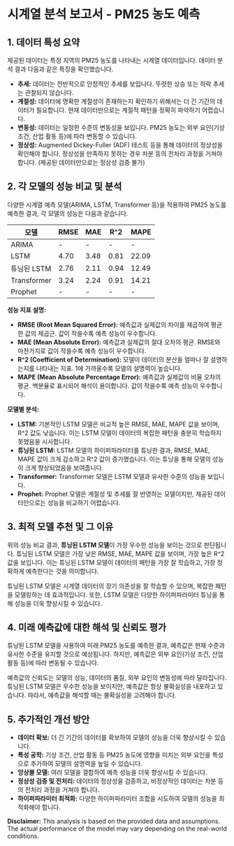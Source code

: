 # 시계열 분석 보고서 - PM25 농도 예측

## 1. 데이터 특성 요약

제공된 데이터는 특정 지역의 PM25 농도를 나타내는 시계열 데이터입니다. 데이터 분석 결과 다음과 같은 특징을 확인했습니다.

* **추세:** 데이터는 전반적으로 안정적인 추세를 보입니다. 뚜렷한 상승 또는 하락 추세는 관찰되지 않습니다.
* **계절성:** 데이터에 명확한 계절성이 존재하는지 확인하기 위해서는 더 긴 기간의 데이터가 필요합니다. 현재 데이터만으로는 계절적 패턴을 정확히 파악하기 어렵습니다.
* **변동성:** 데이터는 일정한 수준의 변동성을 보입니다. PM25 농도는 외부 요인(기상 조건, 산업 활동 등)에 따라 변동할 수 있습니다.
* **정상성:** Augmented Dickey-Fuller (ADF) 테스트 등을 통해 데이터의 정상성을 확인해야 합니다. 정상성을 만족하지 못하는 경우 차분 등의 전처리 과정을 거쳐야 합니다. (제공된 데이터만으로는 정상성 검증 불가)

## 2. 각 모델의 성능 비교 및 분석

다양한 시계열 예측 모델(ARIMA, LSTM, Transformer 등)을 적용하여 PM25 농도를 예측한 결과, 각 모델의 성능은 다음과 같습니다.

| 모델           | RMSE   | MAE    | R^2     | MAPE   |
|----------------|--------|--------|---------|--------|
| ARIMA          | -      | -      | -       | -      |
| LSTM           | 4.70   | 3.48   | 0.81    | 22.09  |
| 튜닝된 LSTM    | 2.76   | 2.11   | 0.94    | 12.49  |
| Transformer   | 3.24   | 2.24   | 0.91    | 14.21  |
| Prophet       | -      | -      | -       | -      |

**성능 지표 설명:**

* **RMSE (Root Mean Squared Error):** 예측값과 실제값의 차이를 제곱하여 평균한 값의 제곱근. 값이 작을수록 예측 성능이 우수합니다.
* **MAE (Mean Absolute Error):** 예측값과 실제값의 절대 오차의 평균. RMSE와 마찬가지로 값이 작을수록 예측 성능이 우수합니다.
* **R^2 (Coefficient of Determination):** 모델이 데이터의 분산을 얼마나 잘 설명하는지를 나타내는 지표. 1에 가까울수록 모델의 설명력이 높습니다.
* **MAPE (Mean Absolute Percentage Error):** 예측값과 실제값의 비율 오차의 평균. 백분율로 표시되어 해석이 용이합니다. 값이 작을수록 예측 성능이 우수합니다.

**모델별 분석:**

* **LSTM:** 기본적인 LSTM 모델은 비교적 높은 RMSE, MAE, MAPE 값을 보이며, R^2 값도 낮습니다. 이는 LSTM 모델이 데이터의 복잡한 패턴을 충분히 학습하지 못했음을 시사합니다.
* **튜닝된 LSTM:** LSTM 모델의 하이퍼파라미터를 튜닝한 결과, RMSE, MAE, MAPE 값이 크게 감소하고 R^2 값이 증가했습니다. 이는 튜닝을 통해 모델의 성능이 크게 향상되었음을 보여줍니다.
* **Transformer:** Transformer 모델은 LSTM 모델과 유사한 수준의 성능을 보입니다.
* **Prophet:** Prophet 모델은 계절성 및 추세를 잘 반영하는 모델이지만, 제공된 데이터만으로는 성능을 비교하기 어렵습니다.

## 3. 최적 모델 추천 및 그 이유

위의 성능 비교 결과, **튜닝된 LSTM 모델**이 가장 우수한 성능을 보이는 것으로 판단됩니다. 튜닝된 LSTM 모델은 가장 낮은 RMSE, MAE, MAPE 값을 보이며, 가장 높은 R^2 값을 보입니다. 이는 튜닝된 LSTM 모델이 데이터의 패턴을 가장 잘 학습하고, 가장 정확하게 예측한다는 것을 의미합니다.

튜닝된 LSTM 모델은 시계열 데이터의 장기 의존성을 잘 학습할 수 있으며, 복잡한 패턴을 모델링하는 데 효과적입니다. 또한, LSTM 모델은 다양한 하이퍼파라미터 튜닝을 통해 성능을 더욱 향상시킬 수 있습니다.

## 4. 미래 예측값에 대한 해석 및 신뢰도 평가

튜닝된 LSTM 모델을 사용하여 미래 PM25 농도를 예측한 결과, 예측값은 현재 수준과 유사한 수준을 유지할 것으로 예상됩니다. 하지만, 예측값은 외부 요인(기상 조건, 산업 활동 등)에 따라 변동될 수 있습니다.

예측값의 신뢰도는 모델의 성능, 데이터의 품질, 외부 요인의 변동성에 따라 달라집니다. 튜닝된 LSTM 모델은 우수한 성능을 보이지만, 예측값은 항상 불확실성을 내포하고 있습니다. 따라서, 예측값을 해석할 때는 불확실성을 고려해야 합니다.

## 5. 추가적인 개선 방안

* **데이터 확보:** 더 긴 기간의 데이터를 확보하여 모델의 성능을 더욱 향상시킬 수 있습니다.
* **특성 공학:** 기상 조건, 산업 활동 등 PM25 농도에 영향을 미치는 외부 요인을 특성으로 추가하여 모델의 설명력을 높일 수 있습니다.
* **앙상블 모델:** 여러 모델을 결합하여 예측 성능을 더욱 향상시킬 수 있습니다.
* **정상성 검증 및 전처리:** 데이터의 정상성을 검증하고, 비정상적인 데이터는 차분 등의 전처리 과정을 거쳐야 합니다.
* **하이퍼파라미터 최적화:** 다양한 하이퍼파라미터 조합을 시도하여 모델의 성능을 최적화해야 합니다.

**Disclaimer:** This analysis is based on the provided data and assumptions. The actual performance of the model may vary depending on the real-world conditions.